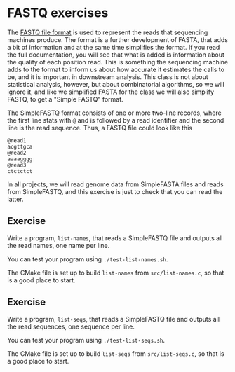 # FASTQ exercises

The [FASTQ file format](https://en.wikipedia.org/wiki/FASTQ_format) is used to represent the reads that sequencing machines produce. The format is a further development of FASTA, that adds a bit of information and at the same time simplifies the format. If you read the full documentation, you will see that what is added is information about the quality of each position read. This is something the sequencing machine adds to the format to inform us about how accurate it estimates the calls to be, and it is important in downstream analysis. This class is not about statistical analysis, however, but about combinatorial algorithms, so we will ignore it, and like we simplified FASTA for the class we will also simplify FASTQ, to get a "Simple FASTQ" format.

The SimpleFASTQ format consists of one or more two-line records, where the first line stats with `@` and is followed by a read identifier and the second line is the read sequence. Thus, a FASTQ file could look like this

```
@read1
acgttgca
@read2
aaaagggg
@read3
ctctctct
```

In all projects, we will read genome data from SimpleFASTA files and reads from SimpleFASTQ, and this exercise is just to check that you can read the latter.

## Exercise

Write a program, `list-names`, that reads a SimpleFASTQ file and outputs all the read names, one name per line.

You can test your program using `./test-list-names.sh`.

The CMake file is set up to build `list-names` from `src/list-names.c`, so that is a good place to start.

## Exercise

Write a program, `list-seqs`, that reads a SimpleFASTQ file and outputs all the read sequences, one sequence per line.

You can test your program using `./test-list-seqs.sh`.

The CMake file is set up to build `list-seqs` from `src/list-seqs.c`, so that is a good place to start.
